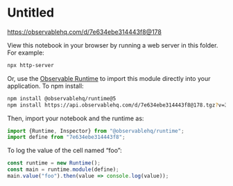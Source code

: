 # Untitled

https://observablehq.com/d/7e634ebe314443f8@178

View this notebook in your browser by running a web server in this folder. For
example:

~~~sh
npx http-server
~~~

Or, use the [Observable Runtime](https://github.com/observablehq/runtime) to
import this module directly into your application. To npm install:

~~~sh
npm install @observablehq/runtime@5
npm install https://api.observablehq.com/d/7e634ebe314443f8@178.tgz?v=3
~~~

Then, import your notebook and the runtime as:

~~~js
import {Runtime, Inspector} from "@observablehq/runtime";
import define from "7e634ebe314443f8";
~~~

To log the value of the cell named “foo”:

~~~js
const runtime = new Runtime();
const main = runtime.module(define);
main.value("foo").then(value => console.log(value));
~~~
